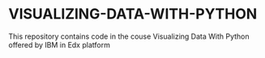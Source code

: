 # VISUALIZING-DATA-WITH-PYTHON
This repository contains code in the couse Visualizing Data With Python offered by IBM in Edx platform
